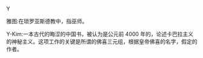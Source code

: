 

Y

雅图:在琐罗亚斯德教中，指巫师。

Y-Kim:一本古代的晦涩的中国书，被认为是公元前 4000 年的，论述卡巴拉主义的神秘主义。这项工作的关键是所谓的佛喜三元组，根据皇帝佛喜的名字，假定的作者。